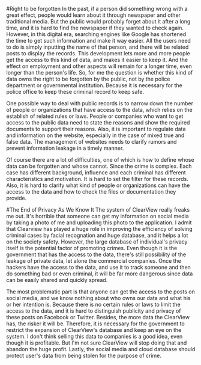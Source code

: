 #Right to be forgotten
In the past, if a person did something wrong with a great effect, people would learn about it through newspaper and other traditional media. But the public would probably forget about it after a long time, and it is hard to find the newspaper if they wanted to check again. However, in this digital era, searching engines like Google has shortened the time to get such information and make it way easier. All the users need to do is simply inputting the name of that person, and there will be related posts to display the records. This development lets more and more people get the access to this kind of data, and makes it easier to keep it. And the effect on employment and other aspects will remain for a longer time, even longer than the person's life. So, for me the question is whether this kind of data owns the right to be forgotten by the public, not by the police department or governmental institution. Because it is necessary for the police office to keep these criminal record to keep safe.

One possible way to deal with public records is to narrow down the number of people or organizations that have access to the data, which relies on the establish of related rules or laws. People or companies who want to get access to the public data need to state the reasons and show the required documents to support their reasons. Also, it is important to regulate data and information on the website, especially in the case of mixed true and false data. The management of websites needs to clarify rumors and prevent information leakage in a timely manner.

Of course there are a lot of difficulties, one of which is how to define whose data can be forgotten and whose cannot. Since the crime is complex. Each case has different background, influence and each criminal has different characteristics and motivation. It is hard to set the filter for these records. Also, it is hard to clarify what kind of people or organizations can have the access to the data and how to check the files or documentation they provide.

#The End of Privacy As We Know It
The system of ClearView really freaks me out. It's horrible that someone can get my information on social media by taking a photo of me and uploading this photo to the application.
I admit that Clearview has played a huge role in improving the efficiency of solving criminal cases by facial recognation and huge database, and it helps a lot on the society safety. However, the large database of individual's privacy itself is the potential factor of promoting crimes. Even though it is the government that has the access to the data, there's still possibility of the leakage of private data, let alone the commercial companies. Once the hackers have the access to the data, and use it to track someone and then do something bad or even criminal, it will be far more dangerous since data can be easily shared and quickly spread.

The most problematic part is that anyone can get the access to the posts on social media, and we know nothing about who owns our data and what his or her intention is. Because there is no certain rules or laws to limit the access to the data, and it is hard to distinguish publicity and privacy of these posts on Facebook or Twitter. Besides, the more data the ClearView has, the risker it will be. Therefore, it is necessary for the government to restrict the expansion of ClearView's database and keep an eye on the system. I don't think selling this data to companies is a good idea, even though it is profitable. But I'm not sure ClearView will stop doing that and abandon the huge profit. Lastly, the social media and cloud database should protect user's data from being stolen for the purpose of crime.
